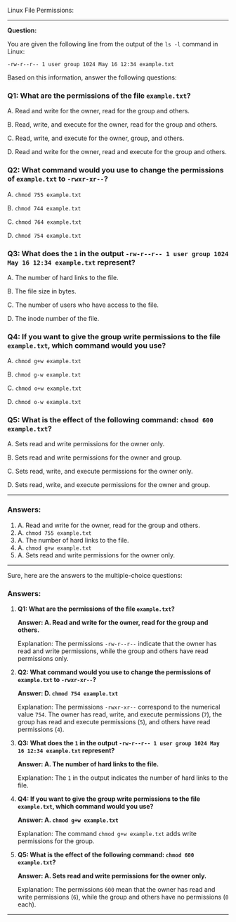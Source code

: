 Linux File Permissions:

---

**Question:** 

You are given the following line from the output of the `ls -l` command in Linux:

```
-rw-r--r-- 1 user group 1024 May 16 12:34 example.txt
```

Based on this information, answer the following questions:

### Q1: What are the permissions of the file `example.txt`?

A. Read and write for the owner, read for the group and others.

B. Read, write, and execute for the owner, read for the group and others.

C. Read, write, and execute for the owner, group, and others.

D. Read and write for the owner, read and execute for the group and others.

### Q2: What command would you use to change the permissions of `example.txt` to `-rwxr-xr--`?

A. `chmod 755 example.txt`

B. `chmod 744 example.txt`

C. `chmod 764 example.txt`

D. `chmod 754 example.txt`

### Q3: What does the `1` in the output `-rw-r--r-- 1 user group 1024 May 16 12:34 example.txt` represent?

A. The number of hard links to the file.

B. The file size in bytes.

C. The number of users who have access to the file.

D. The inode number of the file.

### Q4: If you want to give the group write permissions to the file `example.txt`, which command would you use?

A. `chmod g+w example.txt`

B. `chmod g-w example.txt`

C. `chmod o+w example.txt`

D. `chmod o-w example.txt`

### Q5: What is the effect of the following command: `chmod 600 example.txt`?

A. Sets read and write permissions for the owner only.

B. Sets read and write permissions for the owner and group.

C. Sets read, write, and execute permissions for the owner only.

D. Sets read, write, and execute permissions for the owner and group.

---

### Answers:

1. A. Read and write for the owner, read for the group and others.
2. A. `chmod 755 example.txt`
3. A. The number of hard links to the file.
4. A. `chmod g+w example.txt`
5. A. Sets read and write permissions for the owner only.

---

Sure, here are the answers to the multiple-choice questions:

### Answers:

1. **Q1: What are the permissions of the file `example.txt`?**

   **Answer: A. Read and write for the owner, read for the group and others.**

   Explanation: The permissions `-rw-r--r--` indicate that the owner has read and write permissions, while the group and others have read permissions only.

2. **Q2: What command would you use to change the permissions of `example.txt` to `-rwxr-xr--`?**

   **Answer: D. `chmod 754 example.txt`**

   Explanation: The permissions `-rwxr-xr--` correspond to the numerical value `754`. The owner has read, write, and execute permissions (`7`), the group has read and execute permissions (`5`), and others have read permissions (`4`).

3. **Q3: What does the `1` in the output `-rw-r--r-- 1 user group 1024 May 16 12:34 example.txt` represent?**

   **Answer: A. The number of hard links to the file.**

   Explanation: The `1` in the output indicates the number of hard links to the file.

4. **Q4: If you want to give the group write permissions to the file `example.txt`, which command would you use?**

   **Answer: A. `chmod g+w example.txt`**

   Explanation: The command `chmod g+w example.txt` adds write permissions for the group.

5. **Q5: What is the effect of the following command: `chmod 600 example.txt`?**

   **Answer: A. Sets read and write permissions for the owner only.**

   Explanation: The permissions `600` mean that the owner has read and write permissions (`6`), while the group and others have no permissions (`0` each).

---

